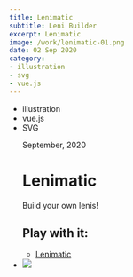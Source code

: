 ```yaml
---
title: Lenimatic
subtitle: Leni Builder
excerpt: Lenimatic
image: /work/lenimatic-01.png
date: 02 Sep 2020
category: 
- illustration
- svg
- vue.js
---
```


<ul class="tags">
    <li>illustration</li>
    <li>vue.js</li>
    <li>SVG</li>
</ul>
<ul class="single">
    <div class="content">
        <p class="content-date">September, 2020</p>
        <h1>Lenimatic</h1>
        <p>Build your own lenis!</p>
        <h2>Play with it:</h2>
        <ul class="music-list">
            <li><a target="_blank" rel="noreferrer" href="https://lenimatic.netlify.app/" class="heart">Lenimatic</a></li>
        </ul>
    </div>
    <li><img src="/work/lenimatic-01.png"></li>
</ul>